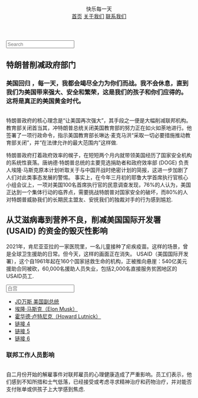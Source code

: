 <!doctype html>
<html>
<head>
<meta charset="utf-8">
<meta name="viewport" content="width=device-width, initial-scale=1">
<title>BlogPost template by Adobe Dreamweaver CC</title>
<link href="BlogPostAssets/styles/blogPostStyle.css" rel="stylesheet" type="text/css">
<!--The following script tag downloads a font from the Adobe Edge Web Fonts server for use within the web page. We recommend that you do not modify it.--><script>var __adobewebfontsappname__="dreamweaver"</script><script src="http://use.edgefonts.net/montserrat:n4:default;source-sans-pro:n2:default.js" type="text/javascript"></script>
</head>

<body>
<div id="mainwrapper">
  <header> 
    <!--**************************************************************************
    Header starts here. It contains Logo and 3 navigation links. 
    ****************************************************************************-->
    <div><!-- <img src="logoImage.png" alt="sample logo"> --><!-- Company Logo text -->快乐每一天</div>
    <nav> 
      <a href="#" title="Home">首页</a> 
      <a href="#" title="About">关于我们</a>
      <a href="#" title="Contact">联系我们</a> 
    </nav>
  </header>
  <div id="content">
    <div class="notOnDesktop"> 
      <!-- This search box is displayed only in mobile and tablet layouts and not in desktop layouts -->
      <input type="text" placeholder="Search">
    </div>
    <section id="mainContent"> 
      <!--************************************************************************
    Main Blog content starts here
    ****************************************************************************-->
      <h1><!-- Blog title -->特朗普削减政府部门</h1>
      <h3><!-- Tagline -->美国回归
          ，每一天，我都会竭尽全力为你们而战。我不会休息，直到我们为美国带来强大、安全和繁荣，这是我们的孩子和你们应得的。这将是真正的美国黄金时代。</h3>
      <div id="bannerImage"><img src="图片1.png" alt=""/></div>
      <p>特朗普政府的核心理念是“让美国再次强大”，其手段之一便是大幅削减联邦机构。教育部关闭首当其，冲特朗普总统关闭美国教育部的努力正在如火如荼地进行。他签署了一项行政命令，指示美国教育部长琳达·麦克马洪“采取一切必要措施推动教育部关闭”，并“在法律允许的最大范围内”这样做. </p>
      <p>特朗普政府打着政府效率的幌子，在短短两个月内就带领美国经历了国家安全机构的系统性衰落。唐纳德·特朗普总统的主要竞选捐助者和政府效率部 (DOGE) 负责人埃隆·马斯克原本计划听取关于与中国开战时绝密计划的简报，这进一步加剧了人们对此类事态发展的警惕。 事实上，在今年三月初的耶鲁大学首席执行官核心小组会议上，一项对美国100名首席执行官的民意调查发现，76%的人认为，美国正达到一个集体行动的临界点，需要挑战特朗普对国家安全的破坏，而80%的人对特朗普威胁我们的长期民主盟友、安抚我们的独裁对手的行为感到尴尬. </p>
      <aside id="authorInfo"> 
        <!-- The author information is contained here -->
        <h2>从艾滋病毒到营养不良，削减美国国际开发署 (USAID) 的资金的毁灭性影响</h2>
        <p>2021年，肯尼亚亚拉的一家医院里，一名儿童接种了疟疾疫苗。这样的场景，曾是全球卫生援助的日常。但今天，这样的画面正在消失。
USAID（美国国际开发署），这个自1961年起在160个国家拯救生命的机构，正被推向悬崖：540亿美元援助合同被砍，60,000名援助人员失业，包括2,000名直接服务贫困地区的USAID员工.</p>
      </aside>
    </section>
    <section id="sidebar"> 
      <!--************************************************************************
    Sidebar starts here. It contains a searchbox, sample ad image and 6 links
    ****************************************************************************-->
      <input type="text" placeholder="白宫">
      <div id="adimage"><img src="The-White-House.webp" alt="" class="123"/></div>
      <nav>
        <ul>
          <li><a href="#" title="JD Vance">JD万斯 美国副总统</a></li>
          <li><a href="#" title="Elon Musk">埃隆·马斯克（Elon Musk）</a></li>
          <li><a href="#" title="Howard Lutnick">霍华德·卢特尼克（Howard Lutnick）</a></li>
          <li><a href="#" title="Link 4">链接 4</a></li>
          <li><a href="#" title="Link 5">链接 5</a></li>
          <li><a href="#" title="Link 6">链接 6</a></li>
        </ul>
      </nav>
    </section>
    <footer> 
      <!--************************************************************************
    Footer starts here
    ****************************************************************************-->
      <article>
        <h3>联邦工作人员影响</h3>
        <div id="adimage"><img src="微信图片_20250330084853.jpg" alt=""/></div>
        <p>自二月份开始的解雇事件对联邦雇员的心理健康造成了严重影响。员工们表示，他们感到不知所措和士气低落，已经接受或考虑寻求精神治疗和药物治疗，并对能否支付账单或供孩子上大学感到焦虑.</p>
      </article>
    </footer>
  </div>
  <div id="footerbar"><!-- Small footerbar at the bottom --></div>
</div>
</body>
</html>
